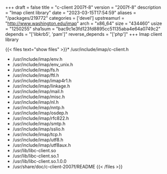 +++
draft = false
title = "c-client 2007f-8"
version = "2007f-8"
description = "Imap client library"
date = "2023-03-15T17:54:59"
aliases = "/packages/219772"
categories = ['devel']
upstreamurl = "http://www.washington.edu/imap"
arch = "x86_64"
size = "434460"
usize = "1250255"
sha1sum = "bac9c1e3fd123fd8895cc51135aba4e64a0749c2"
depends = "['libkrb5', 'pam']"
reverse_depends = "['php']"
+++
Imap client library

{{< files text="show files" >}}* /usr/include/imap/c-client.h
* /usr/include/imap/env.h
* /usr/include/imap/env_unix.h
* /usr/include/imap/fs.h
* /usr/include/imap/ftl.h
* /usr/include/imap/imap4r1.h
* /usr/include/imap/linkage.h
* /usr/include/imap/mail.h
* /usr/include/imap/misc.h
* /usr/include/imap/nl.h
* /usr/include/imap/nntp.h
* /usr/include/imap/osdep.h
* /usr/include/imap/rfc822.h
* /usr/include/imap/smtp.h
* /usr/include/imap/sslio.h
* /usr/include/imap/tcp.h
* /usr/include/imap/utf8.h
* /usr/include/imap/utf8aux.h
* /usr/lib/libc-client.so
* /usr/lib/libc-client.so.1
* /usr/lib/libc-client.so.1.0.0
* /usr/share/doc/c-client-2007f/README
{{< /files >}}